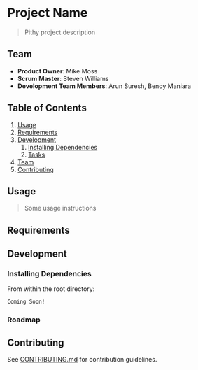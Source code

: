 # Project Name

> Pithy project description

## Team

  - __Product Owner__: Mike Moss
  - __Scrum Master__: Steven Williams
  - __Development Team Members__: Arun Suresh, Benoy Maniara

## Table of Contents

1. [Usage](#Usage)
1. [Requirements](#requirements)
1. [Development](#development)
    1. [Installing Dependencies](#installing-dependencies)
    1. [Tasks](#tasks)
1. [Team](#team)
1. [Contributing](#contributing)

## Usage

> Some usage instructions

## Requirements

## Development

### Installing Dependencies

From within the root directory:

```sh
Coming Soon!
```

### Roadmap

## Contributing

See [CONTRIBUTING.md](CONTRIBUTING.md) for contribution guidelines.

